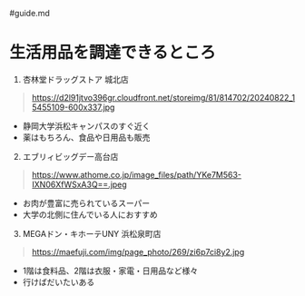 #guide.md

# 生活用品を調達できるところ 

1. 杏林堂ドラッグストア 城北店
> https://d2l91jtvo396gr.cloudfront.net/storeimg/81/814702/20240822_15455109-600x337.jpg
  * 静岡大学浜松キャンパスのすぐ近く
  * 薬はもちろん、食品や日用品も販売

2. エブリィビッグデー高台店
> https://www.athome.co.jp/image_files/path/YKe7M563-IXN06XfWSxA3Q==.jpeg
  * お肉が豊富に売られているスーパー
  * 大学の北側に住んでいる人におすすめ

3. MEGAドン・キホーテUNY 浜松泉町店
> https://maefuji.com/img/page_photo/269/zi6p7ci8y2.jpg
  * 1階は食料品、2階は衣服・家電・日用品など様々
  * 行けばだいたいある
